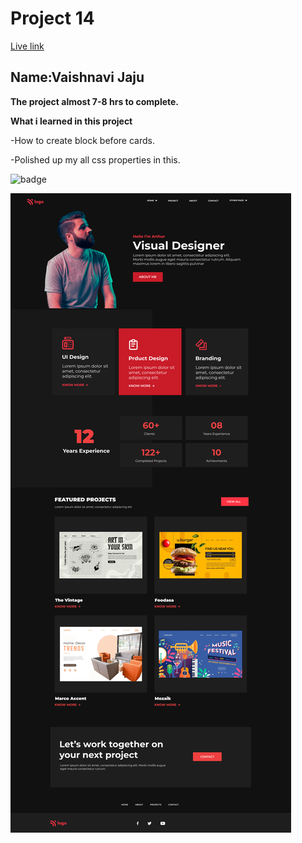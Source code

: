 # Project 14

[Live link](https://stirring-phoenix-2dee61.netlify.app)
## Name:Vaishnavi Jaju

**The project almost 7-8 hrs to complete.**

**What i learned in this project**

-How to create block before cards.

-Polished up my all css properties in this.

![badge](https://img.shields.io/badge/LearnCodeOnline-INeuron)

![image](./15.png)
